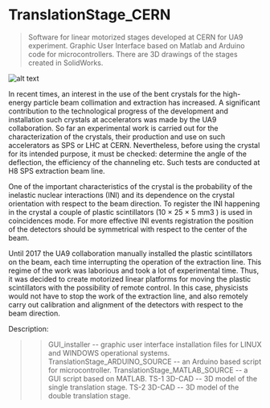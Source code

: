 # TranslationStage_CERN
> Software for linear motorized stages developed at CERN for UA9 experiment. Graphic User Interface based on Matlab and Arduino code for microcontrollers. There are 3D drawings of the stages created in SolidWorks.

![alt text](TranslationStage_CERN/ScreenShot.png)

In recent times, an interest in the use of the bent crystals for the high-energy particle beam collimation and extraction has increased. A significant contribution to the technological progress of the development and installation such crystals at accelerators was made by the UA9 collaboration. So far an experimental work is carried out for the characterization of the crystals, their production and use on such accelerators as SPS or LHC at CERN. Nevertheless, before using the crystal for its intended purpose, it must be checked: determine the angle of the deflection, the efficiency of the channeling etc. Such tests are conducted at H8 SPS extraction beam line.

One of the important characteristics of the crystal is the probability of the inelastic nuclear interactions (INI) and its dependence on the crystal orientation with respect to the beam direction. To register the INI happening in the crystal a couple of plastic scintillators (10 × 25 × 5 mm3 ) is used in coincidences mode. For more effective INI events registration the position of the detectors should be symmetrical with respect to the center of the beam. 

Until 2017 the UA9 collaboration manually installed the plastic scintillators on the beam, each time interrupting the operation of the extraction line. This regime of the work was laborious and took a lot of experimental time. Thus, it was decided to create motorized linear platforms for moving the plastic scintillators with the possibility of remote control. In this case, physicists would not have to stop the work of the extraction line, and also remotely carry out calibration and alignment of the detectors with respect to the beam direction.

Description:
>> GUI_installer -- graphic user interface installation files for LINUX and WINDOWS operational systems.
>> TranslationStage_ARDUINO_SOURCE -- an Arduino based script for microcontroller.
>> TranslationStage_MATLAB_SOURCE -- a GUI script based on MATLAB.
>> TS-1 3D-CAD -- 3D model of the single translation stage.
>> TS-2 3D-CAD -- 3D model of the double translation stage.
